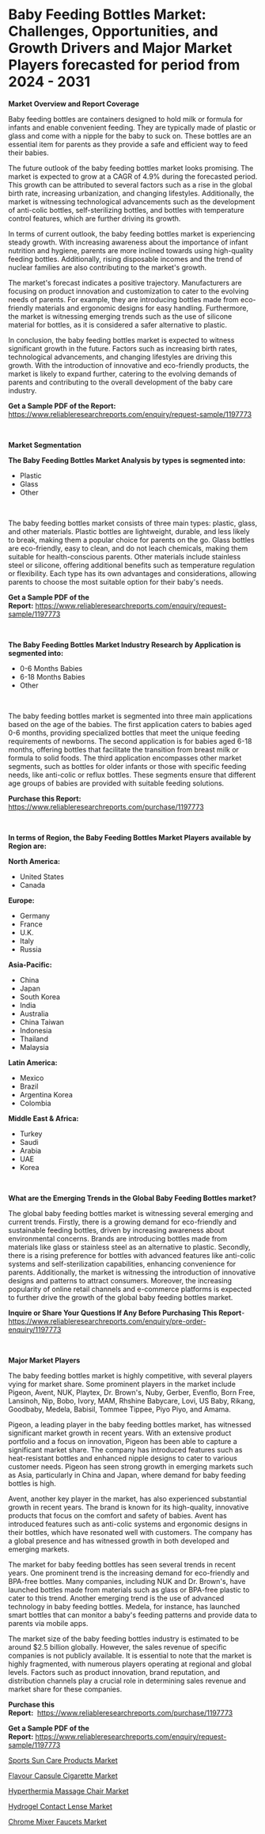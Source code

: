 <p><h1>Baby Feeding Bottles Market: Challenges, Opportunities, and Growth Drivers and Major Market Players forecasted for period from 2024 - 2031</h1></p><p><strong>Market Overview and Report Coverage</strong></p>
<p><p>Baby feeding bottles are containers designed to hold milk or formula for infants and enable convenient feeding. They are typically made of plastic or glass and come with a nipple for the baby to suck on. These bottles are an essential item for parents as they provide a safe and efficient way to feed their babies.</p><p>The future outlook of the baby feeding bottles market looks promising. The market is expected to grow at a CAGR of 4.9% during the forecasted period. This growth can be attributed to several factors such as a rise in the global birth rate, increasing urbanization, and changing lifestyles. Additionally, the market is witnessing technological advancements such as the development of anti-colic bottles, self-sterilizing bottles, and bottles with temperature control features, which are further driving its growth.</p><p>In terms of current outlook, the baby feeding bottles market is experiencing steady growth. With increasing awareness about the importance of infant nutrition and hygiene, parents are more inclined towards using high-quality feeding bottles. Additionally, rising disposable incomes and the trend of nuclear families are also contributing to the market's growth.</p><p>The market's forecast indicates a positive trajectory. Manufacturers are focusing on product innovation and customization to cater to the evolving needs of parents. For example, they are introducing bottles made from eco-friendly materials and ergonomic designs for easy handling. Furthermore, the market is witnessing emerging trends such as the use of silicone material for bottles, as it is considered a safer alternative to plastic.</p><p>In conclusion, the baby feeding bottles market is expected to witness significant growth in the future. Factors such as increasing birth rates, technological advancements, and changing lifestyles are driving this growth. With the introduction of innovative and eco-friendly products, the market is likely to expand further, catering to the evolving demands of parents and contributing to the overall development of the baby care industry.</p></p>
<p><strong>Get a Sample PDF of the Report:</strong> <a href="https://www.reliableresearchreports.com/enquiry/request-sample/1197773">https://www.reliableresearchreports.com/enquiry/request-sample/1197773</a></p>
<p>&nbsp;</p>
<p><strong>Market Segmentation</strong></p>
<p><strong>The Baby Feeding Bottles Market Analysis by types is segmented into:</strong></p>
<p><ul><li>Plastic</li><li>Glass</li><li>Other</li></ul></p>
<p>&nbsp;</p>
<p><p>The baby feeding bottles market consists of three main types: plastic, glass, and other materials. Plastic bottles are lightweight, durable, and less likely to break, making them a popular choice for parents on the go. Glass bottles are eco-friendly, easy to clean, and do not leach chemicals, making them suitable for health-conscious parents. Other materials include stainless steel or silicone, offering additional benefits such as temperature regulation or flexibility. Each type has its own advantages and considerations, allowing parents to choose the most suitable option for their baby's needs.</p></p>
<p><strong>Get a Sample PDF of the Report:</strong>&nbsp;<a href="https://www.reliableresearchreports.com/enquiry/request-sample/1197773">https://www.reliableresearchreports.com/enquiry/request-sample/1197773</a></p>
<p>&nbsp;</p>
<p><strong>The Baby Feeding Bottles Market Industry Research by Application is segmented into:</strong></p>
<p><ul><li>0-6 Months Babies</li><li>6-18 Months Babies</li><li>Other</li></ul></p>
<p>&nbsp;</p>
<p><p>The baby feeding bottles market is segmented into three main applications based on the age of the babies. The first application caters to babies aged 0-6 months, providing specialized bottles that meet the unique feeding requirements of newborns. The second application is for babies aged 6-18 months, offering bottles that facilitate the transition from breast milk or formula to solid foods. The third application encompasses other market segments, such as bottles for older infants or those with specific feeding needs, like anti-colic or reflux bottles. These segments ensure that different age groups of babies are provided with suitable feeding solutions.</p></p>
<p><strong>Purchase this Report:</strong>&nbsp; <a href="https://www.reliableresearchreports.com/purchase/1197773">https://www.reliableresearchreports.com/purchase/1197773</a></p>
<p>&nbsp;</p>
<p><strong>In terms of Region, the Baby Feeding Bottles Market Players available by Region are:</strong></p>
<p>
    <p> <strong> North America: </strong>
        <ul>
            <li>United States</li>
            <li>Canada</li>
        </ul>
        </p> 
    <p> <strong> Europe: </strong>
        <ul>
            <li>Germany</li>
            <li>France</li>
            <li>U.K.</li>
            <li>Italy</li>
            <li>Russia</li>
        </ul>
        </p> 
    <p> <strong> Asia-Pacific: </strong>
        <ul>
            <li>China</li>
            <li>Japan</li>
            <li>South Korea</li>
            <li>India</li>
            <li>Australia</li>
            <li>China Taiwan</li>
            <li>Indonesia</li>
            <li>Thailand</li>
            <li>Malaysia</li>
        </ul>
        </p> 
    <p> <strong> Latin America: </strong>
        <ul>
            <li>Mexico</li>
            <li>Brazil</li>
            <li>Argentina Korea</li>
            <li>Colombia</li>
        </ul>
        </p> 
    <p> <strong> Middle East & Africa: </strong>
        <ul>
            <li>Turkey</li>
            <li>Saudi</li>
            <li>Arabia</li>
            <li>UAE</li>
            <li>Korea</li>
        </ul>
    </p>
    </p>
<p>&nbsp;</p>
<p><strong>What are the Emerging Trends in the Global Baby Feeding Bottles market?</strong></p>
<p><p>The global baby feeding bottles market is witnessing several emerging and current trends. Firstly, there is a growing demand for eco-friendly and sustainable feeding bottles, driven by increasing awareness about environmental concerns. Brands are introducing bottles made from materials like glass or stainless steel as an alternative to plastic. Secondly, there is a rising preference for bottles with advanced features like anti-colic systems and self-sterilization capabilities, enhancing convenience for parents. Additionally, the market is witnessing the introduction of innovative designs and patterns to attract consumers. Moreover, the increasing popularity of online retail channels and e-commerce platforms is expected to further drive the growth of the global baby feeding bottles market.</p></p>
<p><strong>Inquire or Share Your Questions If Any Before Purchasing This Report</strong>- <a href="https://www.reliableresearchreports.com/enquiry/pre-order-enquiry/1197773">https://www.reliableresearchreports.com/enquiry/pre-order-enquiry/1197773</a></p>
<p>&nbsp;</p>
<p><strong>Major Market Players</strong></p>
<p><p>The baby feeding bottles market is highly competitive, with several players vying for market share. Some prominent players in the market include Pigeon, Avent, NUK, Playtex, Dr. Brown's, Nuby, Gerber, Evenflo, Born Free, Lansinoh, Nip, Bobo, Ivory, MAM, Rhshine Babycare, Lovi, US Baby, Rikang, Goodbaby, Medela, Babisil, Tommee Tippee, Piyo Piyo, and Amama.</p><p>Pigeon, a leading player in the baby feeding bottles market, has witnessed significant market growth in recent years. With an extensive product portfolio and a focus on innovation, Pigeon has been able to capture a significant market share. The company has introduced features such as heat-resistant bottles and enhanced nipple designs to cater to various customer needs. Pigeon has seen strong growth in emerging markets such as Asia, particularly in China and Japan, where demand for baby feeding bottles is high.</p><p>Avent, another key player in the market, has also experienced substantial growth in recent years. The brand is known for its high-quality, innovative products that focus on the comfort and safety of babies. Avent has introduced features such as anti-colic systems and ergonomic designs in their bottles, which have resonated well with customers. The company has a global presence and has witnessed growth in both developed and emerging markets.</p><p>The market for baby feeding bottles has seen several trends in recent years. One prominent trend is the increasing demand for eco-friendly and BPA-free bottles. Many companies, including NUK and Dr. Brown's, have launched bottles made from materials such as glass or BPA-free plastic to cater to this trend. Another emerging trend is the use of advanced technology in baby feeding bottles. Medela, for instance, has launched smart bottles that can monitor a baby's feeding patterns and provide data to parents via mobile apps.</p><p>The market size of the baby feeding bottles industry is estimated to be around $2.5 billion globally. However, the sales revenue of specific companies is not publicly available. It is essential to note that the market is highly fragmented, with numerous players operating at regional and global levels. Factors such as product innovation, brand reputation, and distribution channels play a crucial role in determining sales revenue and market share for these companies.</p></p>
<p><strong>Purchase this Report:</strong>&nbsp;&nbsp;<a href="https://www.reliableresearchreports.com/purchase/1197773">https://www.reliableresearchreports.com/purchase/1197773</a></p>
<p></p>
<p><strong>Get a Sample PDF of the Report:</strong>&nbsp;<a href="https://www.reliableresearchreports.com/enquiry/request-sample/1197773">https://www.reliableresearchreports.com/enquiry/request-sample/1197773</a></p>
<p><p><a href="https://github.com/Chiragrp24/Market-Research-Report-List-2/blob/main/sports-sun-care-products-market.md">Sports Sun Care Products Market</a></p><p><a href="https://github.com/ChiragRP21/Market-Research-Report-List-2/blob/main/flavour-capsule-cigarette-market.md">Flavour Capsule Cigarette Market</a></p><p><a href="https://github.com/Chiragrp23/Market-Research-Report-List-2/blob/main/hyperthermia-massage-chair-market.md">Hyperthermia Massage Chair Market</a></p><p><a href="https://github.com/Chiragrp22/Market-Research-Report-List-2/blob/main/hydrogel-contact-lense-market.md">Hydrogel Contact Lense Market</a></p><p><a href="https://github.com/YashRP12/Market-Research-Report-List-2/blob/main/chrome-mixer-faucets-market.md">Chrome Mixer Faucets Market</a></p></p>